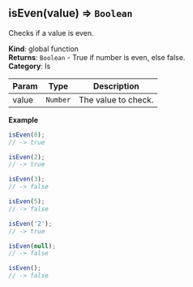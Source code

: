 <a name="isEven"></a>

## isEven(value) ⇒ <code>Boolean</code>
Checks if a value is even.

**Kind**: global function  
**Returns**: <code>Boolean</code> - True if number is even, else false.  
**Category**: Is  

| Param | Type | Description |
| --- | --- | --- |
| value | <code>Number</code> | The value to check. |

**Example**  
```js
isEven(0);
// -> true

isEven(2);
// -> true

isEven(3);
// -> false

isEven(5);
// -> false

isEven('2');
// -> true

isEven(null);
// -> false

isEven();
// -> false
```
